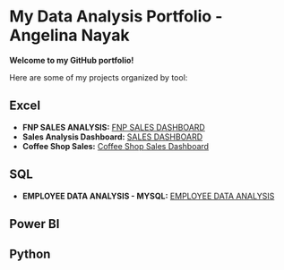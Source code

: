 # My Data Analysis Portfolio - Angelina Nayak

**Welcome to my GitHub portfolio!**

Here are some of my projects organized by tool:

## Excel

* **FNP SALES ANALYSIS:** <a href="https://github.com/angelinanayak000/FNP-Sales-Analysis-Excel-Dashboard">FNP SALES DASHBOARD</a>
* **Sales Analysis Dashboard:** <a href="https://github.com/angelinanayak000/Excel---Sales-Dashboard-Data-Analysis">SALES DASHBOARD</a>
* **Coffee Shop Sales:** <a href="https://github.com/angelinanayak000/Coffee-Shop-Sales_Analysis">Coffee Shop Sales Dashboard</a>

## SQL

* **EMPLOYEE DATA ANALYSIS - MYSQL:** <a href="https://github.com/angelinanayak000/mysql-employee-data-analysis-project1">EMPLOYEE DATA ANALYSIS</a>

## Power BI

## Python
